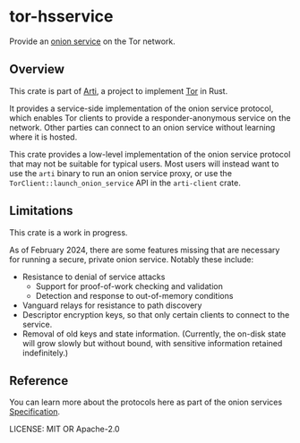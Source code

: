 # tor-hsservice

Provide an [onion service](https://community.torproject.org/onion-services/)
on the Tor network.

## Overview

This crate is part of
[Arti](https://gitlab.torproject.org/tpo/core/arti/),
a project to implement [Tor](https://www.torproject.org/) in Rust.

It provides a service-side implementation of the onion service protocol,
which enables Tor clients to provide
a responder-anonymous service on the network.
Other parties can connect to an onion service without learning where it is hosted.

This crate provides a low-level implementation of the onion service protocol
that may not be suitable for typical users.
Most users will instead want to use the `arti` binary
to run an onion service proxy, or use the `TorClient::launch_onion_service` API
in the `arti-client` crate.

## Limitations

This crate is a work in progress.

As of February 2024, there are some features missing that are necessary for
running a secure, private onion service.  Notably these include:

 * Resistance to denial of service attacks
    * Support for proof-of-work checking and validation
    * Detection and response to out-of-memory conditions
 * Vanguard relays for resistance to path discovery
 * Descriptor encryption keys,
   so that only certain clients to connect to the service.
  * Removal of old keys and state information.
    (Currently, the on-disk state will grow slowly but without bound,
    with sensitive information retained indefinitely.)

## Reference

You can learn more about the protocols here as part of the onion services
[Specification](https://spec.torproject.org/rend-spec/index.html).

LICENSE: MIT OR Apache-2.0
